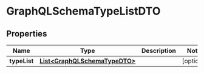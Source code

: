 

# GraphQLSchemaTypeListDTO

## Properties

Name | Type | Description | Notes
------------ | ------------- | ------------- | -------------
**typeList** | [**List&lt;GraphQLSchemaTypeDTO&gt;**](GraphQLSchemaTypeDTO.md) |  |  [optional]



